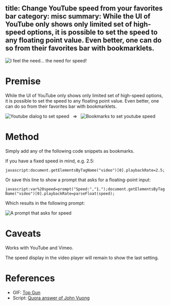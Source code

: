 title: Change YouTube speed from your favorites bar
category: misc
summary: While the UI of YouTube only shows only limited set of high-speed options, it is possible to set the speed to any floating point value. Even better, one can do so from their favorites bar with bookmarklets.
---

![I feel the need... the need for speed!]({attach}need-for-speed.gif)

# Premise

While the UI of YouTube only shows only limited set of high-speed options, it is possible to set the speed to any floating point value. Even better, one can do so from their favorites bar with bookmarklets.

![Youtube dialog to set speed]({attach}youtube.png) &nbsp;&nbsp;⇒&nbsp;&nbsp; ![Bookmarks to set youtube speed]({attach}bookmarklets.png)

# Method

Simply add any of the following code snippets as bookmarks.

If you have a fixed speed in mind, e.g. 2.5:

`javascript:document.getElementsByTagName("video")[0].playbackRate=2.5;`

Or save this line to show a prompt that asks for a floating-point input:

`javascript:var%20speed=prompt("Speed:","1.");document.getElementsByTagName("video")[0].playbackRate=parseFloat(speed);`

Which results in the following prompt:

![A prompt that asks for speed]({attach}custom.png)

# Caveats

Works with YouTube and Vimeo.

The speed display in the video player will remain to show the last setting.

# References

- GIF: [Top Gun](https://www.youtube.com/watch?v=fR2hajcuFEM)
- Script: [Quora answer of John Vuong](https://www.quora.com/Is-there-a-way-of-watching-YouTube-videos-at-higher-than-2x-speed/answer/John-Vuong-12)
